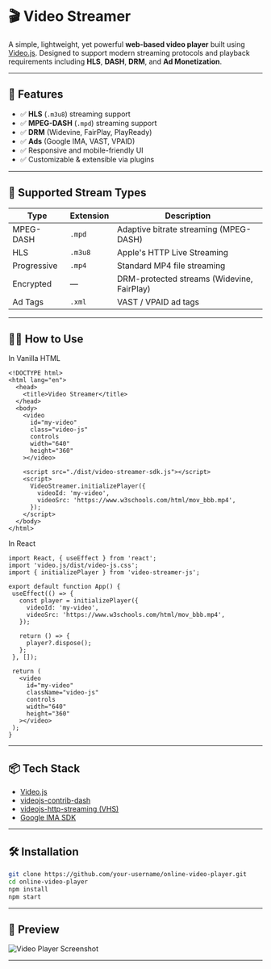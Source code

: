 # 🎬 Video Streamer

A simple, lightweight, yet powerful **web-based video player** built using [Video.js](https://videojs.com/). Designed to support modern streaming protocols and playback requirements including **HLS**, **DASH**, **DRM**, and **Ad Monetization**.

---

## 🚀 Features

- ✅ **HLS** (`.m3u8`) streaming support
- ✅ **MPEG-DASH** (`.mpd`) streaming support
- ✅ **DRM** (Widevine, FairPlay, PlayReady)
- ✅ **Ads** (Google IMA, VAST, VPAID)
- ✅ Responsive and mobile-friendly UI
- ✅ Customizable & extensible via plugins

---

## 🧪 Supported Stream Types

| **Type**       | **Extension** | **Description**                                |
|----------------|---------------|------------------------------------------------|
| MPEG-DASH      | `.mpd`        | Adaptive bitrate streaming (MPEG-DASH)         |
| HLS            | `.m3u8`       | Apple's HTTP Live Streaming                    |
| Progressive    | `.mp4`        | Standard MP4 file streaming                    |
| Encrypted      | —             | DRM-protected streams (Widevine, FairPlay)     |
| Ad Tags        | `.xml`        | VAST / VPAID ad tags                           |

---

## 🧑‍💻 How to Use

In Vanilla HTML
```
<!DOCTYPE html>
<html lang="en">
  <head>
    <title>Video Streamer</title>
  </head>
  <body>
    <video
      id="my-video"
      class="video-js"
      controls
      width="640"
      height="360"
    ></video>

    <script src="./dist/video-streamer-sdk.js"></script>
    <script>
      VideoStreamer.initializePlayer({
        videoId: 'my-video',
        videoSrc: 'https://www.w3schools.com/html/mov_bbb.mp4',
      });
    </script>
  </body>
</html>
```

In React
 ```
 import React, { useEffect } from 'react';
import 'video.js/dist/video-js.css'; 
import { initializePlayer } from 'video-streamer-js'; 

export default function App() {
  useEffect(() => {
    const player = initializePlayer({
      videoId: 'my-video',
      videoSrc: 'https://www.w3schools.com/html/mov_bbb.mp4',
    });

    return () => {
      player?.dispose();
    };
  }, []);

  return (
    <video
      id="my-video"
      className="video-js"
      controls
      width="640"
      height="360"
    ></video>
  );
}
 ```
---

## 📦 Tech Stack

- [Video.js](https://videojs.com/)
- [videojs-contrib-dash](https://github.com/videojs/videojs-contrib-dash)
- [videojs-http-streaming (VHS)](https://github.com/videojs/http-streaming)
- [Google IMA SDK](https://developers.google.com/interactive-media-ads)

---

## 🛠️ Installation

```bash
git clone https://github.com/your-username/online-video-player.git
cd online-video-player
npm install
npm start
```

---

## 📸 Preview

![Video Player Screenshot](./preview.png)

---




